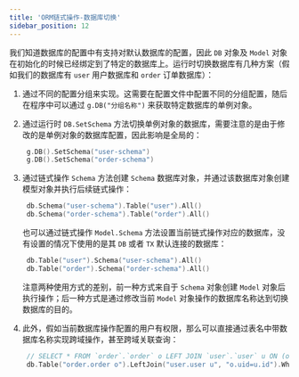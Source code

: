 ```yaml
---
title: 'ORM链式操作-数据库切换'
sidebar_position: 12
---
```


我们知道数据库的配置中有支持对默认数据库的配置，因此 `DB` 对象及 `Model` 对象在初始化的时候已经绑定到了特定的数据库上。运行时切换数据库有几种方案（假如我们的数据库有 `user` 用户数据库和 `order` 订单数据库）：

1. 通过不同的配置分组来实现。这需要在配置文件中配置不同的分组配置，随后在程序中可以通过 `g.DB("分组名称")` 来获取特定数据库的单例对象。
2. 通过运行时 `DB.SetSchema` 方法切换单例对象的数据库，需要注意的是由于修改的是单例对象的数据库配置，因此影响是全局的：





   ```  go
    g.DB().SetSchema("user-schema")
    g.DB().SetSchema("order-schema")
   ```

3. 通过链式操作 `Schema` 方法创建 `Schema` 数据库对象，并通过该数据库对象创建模型对象并执行后续链式操作：





   ```  go
    db.Schema("user-schema").Table("user").All()
    db.Schema("order-schema").Table("order").All()
   ```

   也可以通过链式操作 `Model.Schema` 方法设置当前链式操作对应的数据库，没有设置的情况下使用的是其 `DB` 或者 `TX` 默认连接的数据库：





   ```  go
    db.Table("user").Schema("user-schema").All()
    db.Table("order").Schema("order-schema").All()
   ```






   注意两种使用方式的差别，前一种方式来自于 `Schema` 对象创建 `Model` 对象后执行操作；后一种方式是通过修改当前 `Model` 对象操作的数据库名称达到切换数据库的目的。

4. 此外，假如当前数据库操作配置的用户有权限，那么可以直接通过表名中带数据库名称实现跨域操作，甚至跨域关联查询：





   ```  go
    // SELECT * FROM `order`.`order` o LEFT JOIN `user`.`user` u ON (o.uid=u.id) WHERE u.id=1 LIMIT 1
    db.Table("order.order o").LeftJoin("user.user u", "o.uid=u.id").Where("u.id", 1).One()
   ```